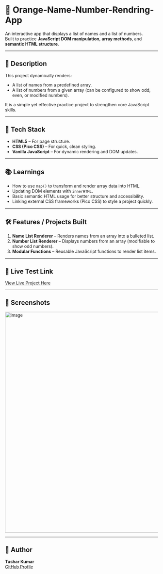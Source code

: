 # 🍊 Orange-Name-Number-Rendring-App

An interactive app that displays a list of names and a list of numbers.  
Built to practice **JavaScript DOM manipulation**, **array methods**, and **semantic HTML structure**.

---

## 📝 Description

This project dynamically renders:
- A list of names from a predefined array.
- A list of numbers from a given array (can be configured to show odd, even, or modified numbers).

It is a simple yet effective practice project to strengthen core JavaScript skills.

---

## 🚀 Tech Stack

- **HTML5** – For page structure.
- **CSS (Pico CSS)** – For quick, clean styling.
- **Vanilla JavaScript** – For dynamic rendering and DOM updates.

---

## 📚 Learnings

- How to use `map()` to transform and render array data into HTML.
- Updating DOM elements with `innerHTML`.
- Basic semantic HTML usage for better structure and accessibility.
- Linking external CSS frameworks (Pico CSS) to style a project quickly.

---

## 🛠 Features / Projects Built

1. **Name List Renderer** – Renders names from an array into a bulleted list.
2. **Number List Renderer** – Displays numbers from an array (modifiable to show odd numbers).
3. **Modular Functions** – Reusable JavaScript functions to render list items.

---

## 🔗 Live Test Link

[View Live Project Here](https://n77y85.csb.app/)

---

## 📸 Screenshots

<img width="1366" height="728" alt="image" src="https://github.com/user-attachments/assets/c7043413-ddc7-4d75-b079-b64fc97d174a" />


---

## 👤 Author

**Tushar Kumar**  
[GitHub Profile](https://github.com/Tushar13Kumar)
